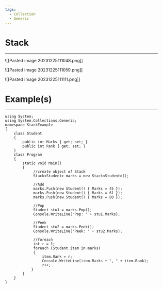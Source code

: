 ```yaml
---
tags:
  - Collection
  - Generic
---
```


# Stack
---

![[Pasted image 20231225111048.png]]

![[Pasted image 20231225111059.png]]

![[Pasted image 20231225111111.png]]

# Example(s)
---

```CSharp
using System;
using System.Collections.Generic;
namespace StackExample
{
	class Student
	{
		public int Marks { get; set; }
		public int Rank { get; set; }
	}
	class Program
	{
		static void Main()
		{
			 //create object of Stack
			 Stack<Student> marks = new Stack<Student>();
			 
			 //Add
			 marks.Push(new Student() { Marks = 45 });
			 marks.Push(new Student() { Marks = 61 });
			 marks.Push(new Student() { Marks = 80 });
			 
			 //Pop
			 Student stu1 = marks.Pop();
			 Console.WriteLine("Pop: " + stu1.Marks);
			 
			 //Peek
			 Student stu2 = marks.Peek();
			 Console.WriteLine("Peek: " + stu2.Marks);
			 
			 //foreach
			 int r = 1;
			 foreach (Student item in marks)
			 {
				 item.Rank = r;
				 Console.WriteLine(item.Marks + ", " + item.Rank);
				 r++;
			}
		}
	}
}

```



















































